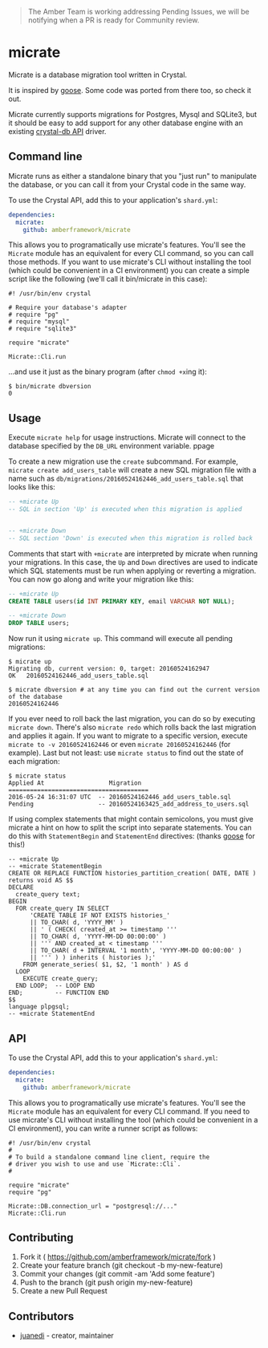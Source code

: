 > The Amber Team is working addressing Pending Issues, we will be notifying when a PR is ready for Community review.

# micrate

Micrate is a database migration tool written in Crystal.

It is inspired by [goose](https://bitbucket.org/liamstask/goose/). Some code was ported from there too, so check it out.

Micrate currently supports migrations for Postgres, Mysql and SQLite3, but it should be easy to add support for any other database engine with an existing [crystal-db API](https://github.com/crystal-lang/crystal-db) driver.

## Command line

Micrate runs as either a standalone binary that you "just run" to manipulate the database,
or you can call it from your Crystal code in the same way.

To use the Crystal API, add this to your application's `shard.yml`:

```yaml
dependencies:
  micrate:
    github: amberframework/micrate
```

This allows you to programatically use micrate's features. 
You'll see the `Micrate` module has an equivalent for every CLI command, so you can call those methods.
If you want to use micrate's CLI without installing the tool (which could be convenient in a CI environment) 
you can create a simple script like the following (we'll call it bin/micrate in this case):

```crystal
#! /usr/bin/env crystal

# Require your database's adapter
# require "pg"
# require "mysql"
# require "sqlite3"

require "micrate"

Micrate::Cli.run
```

...and use it just as the binary program (after `chmod +x`ing it):
```
$ bin/micrate dbversion
0
```

## Usage

Execute `micrate help` for usage instructions. Micrate will connect to the database specified by the `DB_URL` environment variable.
ppage

To create a new migration use the `create` subcommand. For example, `micrate create add_users_table` will create a new SQL migration file with a name such as `db/migrations/20160524162446_add_users_table.sql` that looks like this:

```sql
-- +micrate Up
-- SQL in section 'Up' is executed when this migration is applied


-- +micrate Down
-- SQL section 'Down' is executed when this migration is rolled back
```

Comments that start with `+micrate` are interpreted by micrate when running your migrations. In this case, the `Up` and `Down` directives are used to indicate which SQL statements must be run when applying or reverting a migration. You can now go along and write your migration like this:

```sql
-- +micrate Up
CREATE TABLE users(id INT PRIMARY KEY, email VARCHAR NOT NULL);

-- +micrate Down
DROP TABLE users;
```
Now run it using `micrate up`. This command will execute all pending migrations:

```
$ micrate up
Migrating db, current version: 0, target: 20160524162947
OK   20160524162446_add_users_table.sql

$ micrate dbversion # at any time you can find out the current version of the database
20160524162446
```

If you ever need to roll back the last migration, you can do so by executing `micrate down`. There's also `micrate redo` which rolls back the last migration and applies it again. If you want to migrate to a specific version, execute `micrate to -v 20160524162446` or even `micrate 20160524162446` (for example). Last but not least: use `micrate status` to find out the state of each migration:

```
$ micrate status
Applied At                  Migration
=======================================
2016-05-24 16:31:07 UTC  -- 20160524162446_add_users_table.sql
Pending                  -- 20160524163425_add_address_to_users.sql
```

If using complex statements that might contain semicolons, you must give micrate a hint on how to split the script into separate statements. You can do this with `StatementBegin` and `StatementEnd` directives: (thanks [goose](https://bitbucket.org/liamstask/goose/) for this!)

```
-- +micrate Up
-- +micrate StatementBegin
CREATE OR REPLACE FUNCTION histories_partition_creation( DATE, DATE )
returns void AS $$
DECLARE
  create_query text;
BEGIN
  FOR create_query IN SELECT
      'CREATE TABLE IF NOT EXISTS histories_'
      || TO_CHAR( d, 'YYYY_MM' )
      || ' ( CHECK( created_at >= timestamp '''
      || TO_CHAR( d, 'YYYY-MM-DD 00:00:00' )
      || ''' AND created_at < timestamp '''
      || TO_CHAR( d + INTERVAL '1 month', 'YYYY-MM-DD 00:00:00' )
      || ''' ) ) inherits ( histories );'
    FROM generate_series( $1, $2, '1 month' ) AS d
  LOOP
    EXECUTE create_query;
  END LOOP;  -- LOOP END
END;         -- FUNCTION END
$$
language plpgsql;
-- +micrate StatementEnd
```

## API

To use the Crystal API, add this to your application's `shard.yml`:

```yaml
dependencies:
  micrate:
    github: amberframework/micrate
```

This allows you to programatically use micrate's features. You'll see the `Micrate` module has an equivalent for every CLI command. If you need to use micrate's CLI without installing the tool (which could be convenient in a CI environment), you can write a runner script as follows:

```crystal
#! /usr/bin/env crystal
#
# To build a standalone command line client, require the
# driver you wish to use and use `Micrate::Cli`.
#

require "micrate"
require "pg"

Micrate::DB.connection_url = "postgresql://..."
Micrate::Cli.run
```

## Contributing

1. Fork it ( https://github.com/amberframework/micrate/fork )
2. Create your feature branch (git checkout -b my-new-feature)
3. Commit your changes (git commit -am 'Add some feature')
4. Push to the branch (git push origin my-new-feature)
5. Create a new Pull Request

## Contributors

- [juanedi](https://github.com/juanedi)  - creator, maintainer

